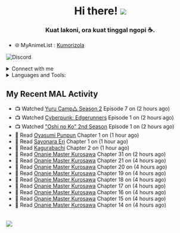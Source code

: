 <h1 align="center">Hi there! <img src="https://media.giphy.com/media/hvRJCLFzcasrR4ia7z/giphy.gif" width="25px"> </h1>
<h3 align="center">Kuat lakoni, ora kuat tinggal ngopi ☕.</h3>

- 🌐 MyAnimeList : [Kumorizola](https://myanimelist.net/animelist/Kumorizola)

![Discord](https://discord.c99.nl/widget/theme-3/761213268009943051.png)
<details>
      <summary>Connect with me</summary>
    <p align="left">
        <a href="https://www.instagram.com/kumorizola/" target="blank"><img align="center"
                src="https://raw.githubusercontent.com/rahuldkjain/github-profile-readme-generator/master/src/images/icons/Social/instagram.svg"
                alt="kumorizola" height="30" width="40" /></a>
        <a href="https://discord.com" target="blank"><img align="center"
                src="https://raw.githubusercontent.com/rahuldkjain/github-profile-readme-generator/master/src/images/icons/Social/discord.svg"
                alt="Kumori#5882" height="30" width="40" /></a>
    </p>
</details>

<details>
    <summary align="left">Languages and Tools:</summary>
<p align="left">
      <a href="https://www.w3schools.com/css/" target="_blank">
        <img src="https://raw.githubusercontent.com/devicons/devicon/master/icons/css3/css3-original-wordmark.svg"
            alt="css3" width="40" height="40" /> </a> <a href="https://www.w3.org/html/" target="_blank"> <img
            src="https://raw.githubusercontent.com/devicons/devicon/master/icons/html5/html5-original-wordmark.svg"
            alt="html5" width="40" height="40" /> </a> <a href="https://www.java.com" target="_blank"> <img
            src="https://raw.githubusercontent.com/devicons/devicon/master/icons/java/java-original.svg" alt="java"
            width="40" height="40" /> </a> <a href="https://developer.mozilla.org/en-US/docs/Web/JavaScript"
            target="_blank"> <img
            src="https://raw.githubusercontent.com/devicons/devicon/master/icons/javascript/javascript-original.svg"
            alt="javascript" width="40" height="40" /> </a> <a href="https://nodejs.org" target="_blank"> <img
            src="https://raw.githubusercontent.com/devicons/devicon/master/icons/nodejs/nodejs-original-wordmark.svg"
            alt="nodejs" width="40" height="40" /> </a> <a href="https://www.python.org" target="_blank"> <img
            src="https://raw.githubusercontent.com/devicons/devicon/master/icons/python/python-original.svg"
            alt="python" width="40" height="40" /> </a> <a href="https://www.typescriptlang.org/" target="_blank"> <img
            src="https://raw.githubusercontent.com/devicons/devicon/master/icons/typescript/typescript-original.svg" 
            alt="typescript" width="40" height="40" /> </a> <a href="https://www.photoshop.com/en" target="_blank"> <img
            src="https://upload.wikimedia.org/wikipedia/commons/a/af/Adobe_Photoshop_CC_icon.svg" alt="photoshop" width="40" height="40"/> </a>
            <a href="https://www.adobe.com/products/premiere.html" target="_blank"> <img
            src="https://upload.wikimedia.org/wikipedia/commons/4/40/Adobe_Premiere_Pro_CC_icon.svg" alt="Premiere pro" width="40" height="40"/> </a>
            <a href="https://www.adobe.com/in/products/illustrator.html" target="_blank"> <img 
            src="https://upload.wikimedia.org/wikipedia/commons/f/fb/Adobe_Illustrator_CC_icon.svg" alt="illustrator" width="40" height="40"/> </a>
      
 </details>
 
 <h2> My Recent MAL Activity</h2>
<!-- MAL_ACTIVITY:start -->

- 📺 Watched [Yuru Camp△ Season 2](https://MyAnimeList.net/anime.php?id=38474) Episode 7 on (2 hours ago)
- 📺 Watched [Cyberpunk: Edgerunners](https://MyAnimeList.net/anime.php?id=42310) Episode 1 on (2 hours ago)
- 📺 Watched ["Oshi no Ko" 2nd Season](https://MyAnimeList.net/anime.php?id=55791) Episode 1 on (2 hours ago)
- 📖 Read [Oyasumi Punpun](https://MyAnimeList.net/manga.php?id=4632) Chapter 1 on (1 hour ago)
- 📖 Read [Sayonara Eri](https://MyAnimeList.net/manga.php?id=145863) Chapter 1 on (1 hour ago)
- 📖 Read [Kagurabachi](https://MyAnimeList.net/manga.php?id=162479) Chapter 2 on (1 hour ago)
- 📖 Read [Onanie Master Kurosawa](https://MyAnimeList.net/manga.php?id=8967) Chapter 31 on (2 hours ago)
- 📖 Read [Onanie Master Kurosawa](https://MyAnimeList.net/manga.php?id=8967) Chapter 21 on (4 hours ago)
- 📖 Read [Onanie Master Kurosawa](https://MyAnimeList.net/manga.php?id=8967) Chapter 20 on (4 hours ago)
- 📖 Read [Onanie Master Kurosawa](https://MyAnimeList.net/manga.php?id=8967) Chapter 19 on (4 hours ago)
- 📖 Read [Onanie Master Kurosawa](https://MyAnimeList.net/manga.php?id=8967) Chapter 18 on (4 hours ago)
- 📖 Read [Onanie Master Kurosawa](https://MyAnimeList.net/manga.php?id=8967) Chapter 17 on (4 hours ago)
- 📖 Read [Onanie Master Kurosawa](https://MyAnimeList.net/manga.php?id=8967) Chapter 16 on (4 hours ago)
- 📖 Read [Onanie Master Kurosawa](https://MyAnimeList.net/manga.php?id=8967) Chapter 15 on (4 hours ago)
- 📖 Read [Onanie Master Kurosawa](https://MyAnimeList.net/manga.php?id=8967) Chapter 14 on (4 hours ago)

<!-- MAL_ACTIVITY:end -->

  
<h2 align="left"> <img src="https://media.discordapp.net/attachments/918405470073520168/919220018355523584/ezgif.com-gif-maker_1.gif">
